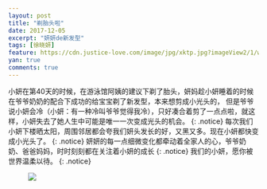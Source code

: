 ```yaml
---
layout: post
title: "剃胎头啦"
date: 2017-12-05
excerpt: "妍妍de新发型"
tags: [徐晓妍]
feature: https://cdn.justice-love.com/image/jpg/xktp.jpg?imageView2/1/w/1200/h/500
yan: true
comments: true
---
```


小妍在第40天的时候，在游泳馆阿姨的建议下剃了胎头，妍妈趁小妍睡着的时候在爷爷奶奶的配合下成功的给宝宝剃了新发型，本来想剪成小光头的，
但是爷爷说小妍会冷（小妍：有一种冷叫爷爷觉得我冷），只好凑合着剪了一点点啦，就这样，小妍失去了她人生中可能是唯一一次变成光头的机会。
{: .notice}
每次我们小妍下楼晒太阳，周围邻居都会夸我们妍头发长的好，又黑又多。现在小妍都快变成小光头了。
{: .notice}
妍妍的每一点细微变化都牵动着全家人的心，爷爷奶奶、爸爸妈妈，时时刻刻都在关注着小妍的成长
{: .notice}
我们的小妍，愿你被世界温柔以待。
{: .notice}
<figure>
    <a href="{{ site.staticUrl }}/yanyan/image/IMG_1801.JPG"><img src="{{ site.staticUrl }}/yanyan/image/IMG_1801.JPG" /></a>
</figure>
